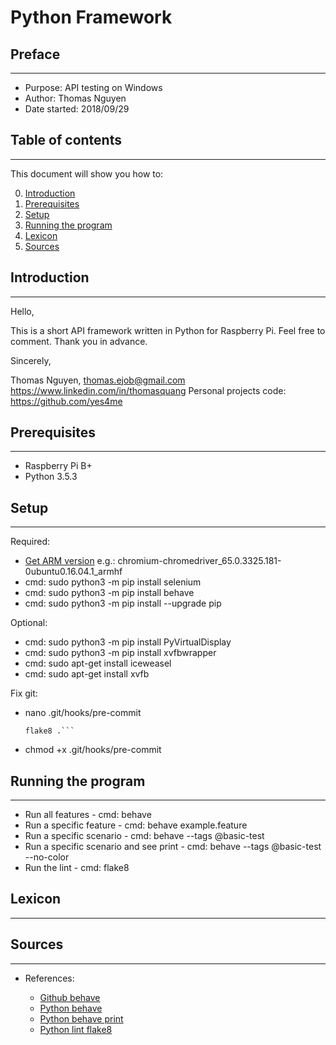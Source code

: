 # Python Framework

## Preface
---

* Purpose: API testing on Windows
* Author: Thomas Nguyen
* Date started: 2018/09/29

## Table of contents
---

This document will show you how to:

0. [Introduction](#Introduction)
1. [Prerequisites](#Prerequisites)
2. [Setup](#Setup)
3. [Running the program](#Running-the-program)
4. [Lexicon](#Lexicon)
5. [Sources](#Sources)

## Introduction
---

Hello,

This is a short API framework written in Python for Raspberry Pi.
Feel free to comment. Thank you in advance.

Sincerely,

Thomas Nguyen, thomas.ejob@gmail.com
https://www.linkedin.com/in/thomasquang
Personal projects code: https://github.com/yes4me

## Prerequisites
---

* Raspberry Pi B+
* Python 3.5.3

## Setup
---

Required:

* [Get ARM version](https://launchpad.net/ubuntu/xenial/armhf/chromium-chromedriver/65.0.3325.181-0ubuntu0.16.04.1)
e.g.: chromium-chromedriver_65.0.3325.181-0ubuntu0.16.04.1_armhf
* cmd: sudo python3 -m pip install selenium
* cmd: sudo python3 -m pip install behave
* cmd: sudo python3 -m pip install --upgrade pip

Optional:

* cmd: sudo python3 -m pip install PyVirtualDisplay
* cmd: sudo python3 -m pip install xvfbwrapper
* cmd: sudo apt-get install iceweasel
* cmd: sudo apt-get install xvfb

Fix git:
- nano .git/hooks/pre-commit
    ```#!/bin/sh
    flake8 .```
- chmod +x .git/hooks/pre-commit

## Running the program
---

* Run all features - cmd: behave
* Run a specific feature - cmd: behave example.feature
* Run a specific scenario - cmd: behave --tags @basic-test
* Run a specific scenario and see print - cmd: behave --tags @basic-test --no-color
* Run the lint - cmd: flake8

## Lexicon
---

## Sources
---

* References:

    * [Github behave](https://github.com/behave/behave)
    * [Python behave](https://opensource.com/article/18/5/behavior-driven-python)
    * [Python behave print](https://stackoverflow.com/questions/25150404/how-can-i-see-print-statements-in-behave-bdd)
    * [Python lint flake8](http://flake8.pycqa.org/en/latest/user/configuration.html)

